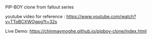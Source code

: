 PIP-BOY clone from fallout series

youtube video for reference :
https://www.youtube.com/watch?v=TTpBCXWOgpg?t=32s


Live Demo: https://chinmaymoghe.github.io/pipboy-clone/index.html
